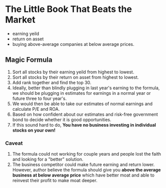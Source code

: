 # The Little Book That Beats the Market

- earning yeild
- return on asset
- buying above-average companies at below average prices. 


## Magic Formula

1. Sort all stocks by their earning yeild from highest to lowest.
2. Sort all stocks by their return on asset from highest to lowest.
3. Add rank together and find the top 30.
4. Ideally, better than blindly plugging in last year's earning to the formula, we should be plugging in estimates for earnings in a normal year or future three to four year's.
5. We would then be able to take our estimates of normal earnings and calculate P/E and ROA.
6. Based on how confident about our estimates and risk-free government bond to decide whether it is good opportunities.
7. If this sound hard to do, **You have no business investing in individual stocks on your own!**

### Caveat 

1. The formula could not working for couple years and people lost the faith and looking for a "better" solution.
2. The business competitor could make future earning and return lower. However, author believe the formula should give you **above the average business at below average price** which have better moat and able to reinvest their profit to make moat deeper. 



